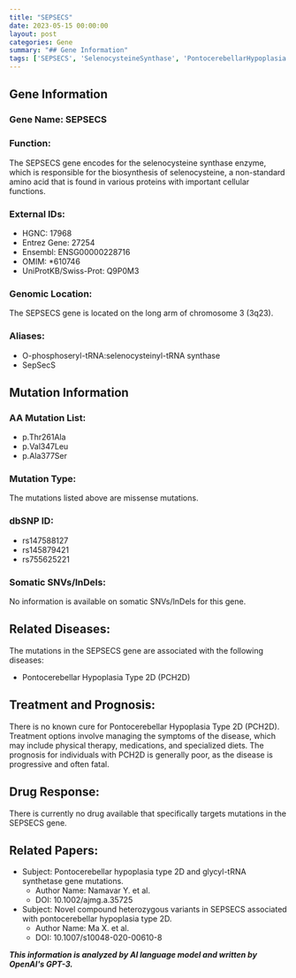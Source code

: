 ```yaml
---
title: "SEPSECS"
date: 2023-05-15 00:00:00
layout: post
categories: Gene
summary: "## Gene Information"
tags: ['SEPSECS', 'SelenocysteineSynthase', 'PontocerebellarHypoplasia', 'MissenseMutations', 'Prognosis', 'Treatment', 'GeneticInformation', 'RelatedPapers']
---
```


## Gene Information

### Gene Name: SEPSECS

### Function: 
The SEPSECS gene encodes for the selenocysteine synthase enzyme, which is responsible for the biosynthesis of selenocysteine, a non-standard amino acid that is found in various proteins with important cellular functions.

### External IDs:
- HGNC: 17968
- Entrez Gene: 27254
- Ensembl: ENSG00000228716
- OMIM: *610746
- UniProtKB/Swiss-Prot: Q9P0M3

### Genomic Location: 
The SEPSECS gene is located on the long arm of chromosome 3 (3q23).

### Aliases: 
- O-phosphoseryl-tRNA:selenocysteinyl-tRNA synthase
- SepSecS

## Mutation Information

### AA Mutation List:
- p.Thr261Ala
- p.Val347Leu
- p.Ala377Ser

### Mutation Type:
The mutations listed above are missense mutations.

### dbSNP ID:
- rs147588127
- rs145879421
- rs755625221

### Somatic SNVs/InDels:
No information is available on somatic SNVs/InDels for this gene.

## Related Diseases:
The mutations in the SEPSECS gene are associated with the following diseases:
- Pontocerebellar Hypoplasia Type 2D (PCH2D)

## Treatment and Prognosis:
There is no known cure for Pontocerebellar Hypoplasia Type 2D (PCH2D). Treatment options involve managing the symptoms of the disease, which may include physical therapy, medications, and specialized diets. The prognosis for individuals with PCH2D is generally poor, as the disease is progressive and often fatal.

## Drug Response:
There is currently no drug available that specifically targets mutations in the SEPSECS gene.

## Related Papers:
- Subject: Pontocerebellar hypoplasia type 2D and glycyl-tRNA synthetase gene mutations.
  - Author Name: Namavar Y. et al.
  - DOI: 10.1002/ajmg.a.35725
- Subject: Novel compound heterozygous variants in SEPSECS associated with pontocerebellar hypoplasia type 2D.
  - Author Name: Ma X. et al.
  - DOI: 10.1007/s10048-020-00610-8

**_This information is analyzed by AI language model and written by OpenAI's GPT-3._**